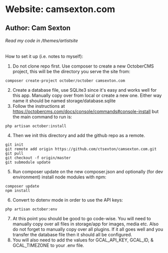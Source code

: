 # Website: camsexton.com
## Author: Cam Sexton
###### Read my code in /themes/artistsite

How to set it up (i.e. notes to myself):

1. Do not clone repo first. Use composer to create a new OctoberCMS project, this will be the directory you serve the site from:
```
composer create-project october/october camsexton.com
```
2. Create a database file, use SQLite3 since it's easy and works well for this app. Manually copy over from local or create a new one. Either way name it should be named storage/database.sqlite
3. Follow the instructions at https://octobercms.com/docs/console/commands#console-install but the main command to run is:
```
php artisan october:install
```
4. Then we init this directory and add the github repo as a remote.
```
git init
git remote add origin https://github.com/ctsexton/camsexton.com.git
git pull
git checkout -f origin/master
git submodule update
```
5. Run composer update on the new composer.json and optionally (for dev environment) install node modules with npm:
```
composer update
npm install
```
6. Convert to dotenv mode in order to use the API keys:
```
php artisan october:env
```
7. At this point you should be good to go code-wise. You will need to manually copy over all files in storage/app for images, media etc. Also do not forget to manually copy over all plugins. If it all goes well and you transfer the database file then it should all be configured.
8. You will also need to add the values for GCAL_API_KEY, GCAL_ID, & GCAL_TIMEZONE to your .env file.
